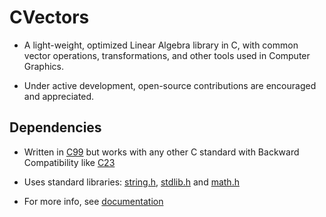 # CVectors

- A light-weight, optimized Linear Algebra library in C, with common vector operations, transformations, and other tools used in Computer Graphics.

- Under active development, open-source contributions are encouraged and appreciated.

## Dependencies
- Written in [C99](https://en.wikipedia.org/wiki/C99) but works with any other C standard with Backward Compatibility like [C23](https://en.wikipedia.org/wiki/C23_(C_standard_revision))

- Uses standard libraries: [string.h](https://en.wikibooks.org/wiki/C_Programming/string.h), [stdlib.h](https://en.wikibooks.org/wiki/C_Programming/stdlib.h) and [math.h](https://en.wikibooks.org/wiki/C_Programming/math.h)

- For more info, see [documentation](https://github.com/349gill/cvectors/edit/main/docs.md)
